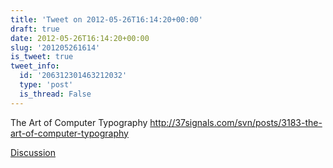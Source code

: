 ```yaml
---
title: 'Tweet on 2012-05-26T16:14:20+00:00'
draft: true
date: 2012-05-26T16:14:20+00:00
slug: '201205261614'
is_tweet: true
tweet_info:
  id: '206312301463212032'
  type: 'post'
  is_thread: False
---
```




The Art of Computer Typography <http://37signals.com/svn/posts/3183-the-art-of-computer-typography>

[Discussion](https://x.com/sytelus/status/206312301463212032)

